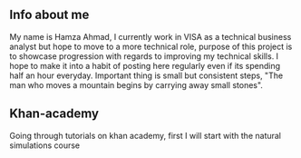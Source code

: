 ## Info about me

My name is Hamza Ahmad, I currently work in VISA as a technical business analyst but hope to move to a more technical role, purpose of this project is to showcase progression with regards to improving my technical skills. I hope to make it into a habit of posting here regularly even if its spending half an hour everyday. Important thing is small but consistent steps, "The man who moves a mountain begins by carrying away small stones".

## Khan-academy
Going through tutorials on khan academy, first I will start with the natural simulations course
